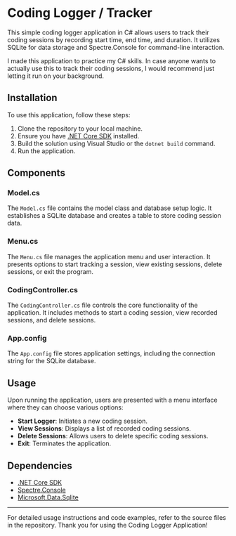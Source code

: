 # Coding Logger / Tracker

This simple coding logger application in C# allows users to track their coding sessions by recording start time, end time, and duration. It utilizes SQLite for data storage and Spectre.Console for command-line interaction.

I made this application to practice my C# skills.
In case anyone wants to actually use this to track their coding sessions, I would recommend just letting it run on your background.

## Installation

To use this application, follow these steps:

1. Clone the repository to your local machine.
2. Ensure you have [.NET Core SDK](https://dotnet.microsoft.com/download) installed.
3. Build the solution using Visual Studio or the `dotnet build` command.
4. Run the application.

## Components

### Model.cs

The `Model.cs` file contains the model class and database setup logic. It establishes a SQLite database and creates a table to store coding session data.

### Menu.cs

The `Menu.cs` file manages the application menu and user interaction. It presents options to start tracking a session, view existing sessions, delete sessions, or exit the program.

### CodingController.cs

The `CodingController.cs` file controls the core functionality of the application. It includes methods to start a coding session, view recorded sessions, and delete sessions.

### App.config

The `App.config` file stores application settings, including the connection string for the SQLite database.

## Usage

Upon running the application, users are presented with a menu interface where they can choose various options:

- **Start Logger**: Initiates a new coding session.
- **View Sessions**: Displays a list of recorded coding sessions.
- **Delete Sessions**: Allows users to delete specific coding sessions.
- **Exit**: Terminates the application.

## Dependencies

- [.NET Core SDK](https://dotnet.microsoft.com/download)
- [Spectre.Console](https://github.com/spectresystems/spectre.console)
- [Microsoft.Data.Sqlite](https://www.nuget.org/packages/Microsoft.Data.Sqlite)



---

For detailed usage instructions and code examples, refer to the source files in the repository. Thank you for using the Coding Logger Application! 
